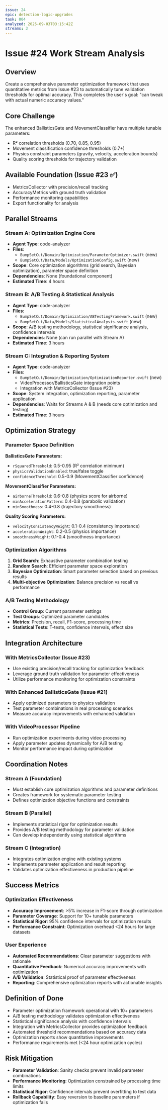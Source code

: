 ```yaml
---
issue: 24
epic: detection-logic-upgrades
task: 004
analyzed: 2025-09-03T03:15:42Z
streams: 3
---
```


# Issue #24 Work Stream Analysis

## Overview
Create a comprehensive parameter optimization framework that uses quantitative metrics from Issue #23 to automatically tune validation thresholds for optimal accuracy. This completes the user's goal: "can tweak with actual numeric accuracy values."

## Core Challenge
The enhanced BallisticsGate and MovementClassifier have multiple tunable parameters:
- R² correlation thresholds (0.70, 0.85, 0.95)
- Movement classification confidence thresholds (0.7+)  
- Physics constraint parameters (gravity, velocity, acceleration bounds)
- Quality scoring thresholds for trajectory validation

## Available Foundation (Issue #23 ✅)
- MetricsCollector with precision/recall tracking
- AccuracyMetrics with ground truth validation
- Performance monitoring capabilities
- Export functionality for analysis

## Parallel Streams

### Stream A: Optimization Engine Core
- **Agent Type**: code-analyzer
- **Files**: 
  - `BumpSetCut/Domain/Optimization/ParameterOptimizer.swift` (new)
  - `BumpSetCut/Data/Models/OptimizationConfig.swift` (new)
- **Scope**: Core optimization algorithms (grid search, Bayesian optimization), parameter space definition
- **Dependencies**: None (foundational component)
- **Estimated Time**: 4 hours

### Stream B: A/B Testing & Statistical Analysis
- **Agent Type**: code-analyzer
- **Files**:
  - `BumpSetCut/Domain/Optimization/ABTestingFramework.swift` (new)
  - `BumpSetCut/Data/Models/StatisticalAnalysis.swift` (new)
- **Scope**: A/B testing methodology, statistical significance analysis, confidence intervals
- **Dependencies**: None (can run parallel with Stream A)
- **Estimated Time**: 3 hours

### Stream C: Integration & Reporting System
- **Agent Type**: code-analyzer  
- **Files**:
  - `BumpSetCut/Domain/Optimization/OptimizationReporter.swift` (new)
  - VideoProcessor/BallisticsGate integration points
  - Integration with MetricsCollector (Issue #23)
- **Scope**: System integration, optimization reporting, parameter application
- **Dependencies**: Waits for Streams A & B (needs core optimization and testing)
- **Estimated Time**: 3 hours

## Optimization Strategy

### Parameter Space Definition
**BallisticsGate Parameters:**
- `rSquaredThreshold`: 0.5-0.95 (R² correlation minimum)
- `physicsValidationEnabled`: true/false toggle
- `confidenceThreshold`: 0.5-0.9 (MovementClassifier confidence)

**MovementClassifier Parameters:**
- `airborneThreshold`: 0.6-0.8 (physics score for airborne)
- `minAccelerationPattern`: 0.4-0.8 (parabolic validation) 
- `minSmoothness`: 0.4-0.8 (trajectory smoothness)

**Quality Scoring Parameters:**
- `velocityConsistencyWeight`: 0.1-0.4 (consistency importance)
- `accelerationWeight`: 0.2-0.5 (physics importance)
- `smoothnessWeight`: 0.1-0.4 (smoothness importance)

### Optimization Algorithms
1. **Grid Search**: Exhaustive parameter combination testing
2. **Random Search**: Efficient parameter space exploration  
3. **Bayesian Optimization**: Smart parameter selection based on previous results
4. **Multi-objective Optimization**: Balance precision vs recall vs performance

### A/B Testing Methodology
- **Control Group**: Current parameter settings
- **Test Groups**: Optimized parameter candidates
- **Metrics**: Precision, recall, F1-score, processing time
- **Statistical Tests**: T-tests, confidence intervals, effect size

## Integration Architecture

### With MetricsCollector (Issue #23)
- Use existing precision/recall tracking for optimization feedback
- Leverage ground truth validation for parameter effectiveness
- Utilize performance monitoring for optimization constraints

### With Enhanced BallisticsGate (Issue #21)
- Apply optimized parameters to physics validation
- Test parameter combinations in real processing scenarios
- Measure accuracy improvements with enhanced validation

### With VideoProcessor Pipeline
- Run optimization experiments during video processing
- Apply parameter updates dynamically for A/B testing
- Monitor performance impact during optimization

## Coordination Notes

### Stream A (Foundation)
- Must establish core optimization algorithms and parameter definitions
- Creates framework for systematic parameter testing
- Defines optimization objective functions and constraints

### Stream B (Parallel)
- Implements statistical rigor for optimization results
- Provides A/B testing methodology for parameter validation
- Can develop independently using statistical algorithms

### Stream C (Integration)
- Integrates optimization engine with existing systems
- Implements parameter application and result reporting
- Validates optimization effectiveness in production pipeline

## Success Metrics

### Optimization Effectiveness
- **Accuracy Improvement**: >5% increase in F1-score through optimization
- **Parameter Coverage**: Support for 10+ tunable parameters
- **Statistical Rigor**: 95% confidence intervals for optimization results
- **Performance Constraint**: Optimization overhead <24 hours for large datasets

### User Experience  
- **Automated Recommendations**: Clear parameter suggestions with rationale
- **Quantitative Feedback**: Numerical accuracy improvements with optimization
- **A/B Validation**: Statistical proof of parameter effectiveness
- **Reporting**: Comprehensive optimization reports with actionable insights

## Definition of Done
- Parameter optimization framework operational with 10+ parameters
- A/B testing methodology validates optimization effectiveness  
- Statistical significance analysis with confidence intervals
- Integration with MetricsCollector provides optimization feedback
- Automated threshold recommendations based on accuracy data
- Optimization reports show quantitative improvements
- Performance requirements met (<24 hour optimization cycles)

## Risk Mitigation
- **Parameter Validation**: Sanity checks prevent invalid parameter combinations
- **Performance Monitoring**: Optimization constrained by processing time limits
- **Statistical Rigor**: Confidence intervals prevent overfitting to test data
- **Rollback Capability**: Easy reversion to baseline parameters if optimization fails